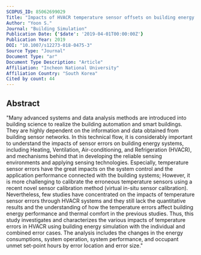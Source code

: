 ```yaml
---
SCOPUS_ID: 85062699029
Title: "Impacts of HVACR temperature sensor offsets on building energy performance and occupant thermal comfort"
Author: "Yoon S."
Journal: "Building Simulation"
Publication Date: {'$date': '2019-04-01T00:00:00Z'}
Publication Year: 2019
DOI: "10.1007/s12273-018-0475-3"
Source Type: "Journal"
Document Type: "ar"
Document Type Description: "Article"
Affiliation: "Incheon National University"
Affiliation Country: "South Korea"
Cited by count: 44
---
```


## Abstract
"Many advanced systems and data analysis methods are introduced into building science to realize the building automation and smart buildings. They are highly dependent on the information and data obtained from building sensor networks. In this technical flow, it is considerably important to understand the impacts of sensor errors on building energy systems, including Heating, Ventilation, Air-conditioning, and Refrigeration (HVACR), and mechanisms behind that in developing the reliable sensing environments and applying sensing technologies. Especially, temperature sensor errors have the great impacts on the system control and the application performance connected with the building systems; However, it is more challenging to calibrate the erroneous temperature sensors using a recent novel sensor calibration method (virtual in-situ sensor calibration). Nevertheless, few studies have concentrated on the impacts of temperature sensor errors through HVACR systems and they still lack the quantitative results and the understanding of how the temperature errors affect building energy performance and thermal comfort in the previous studies. Thus, this study investigates and characterizes the various impacts of temperature errors in HVACR using building energy simulation with the individual and combined error cases. The analysis includes the changes in the energy consumptions, system operation, system performance, and occupant unmet set-point hours by error location and error size."
